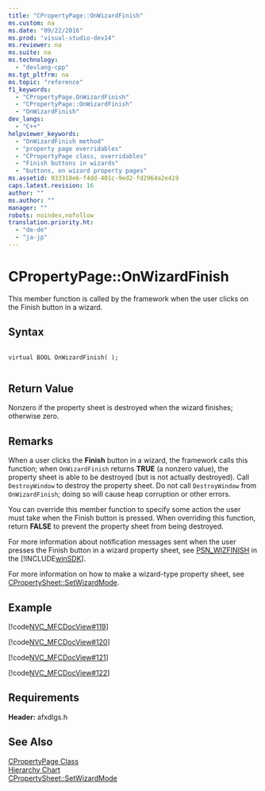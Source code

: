 ```yaml
---
title: "CPropertyPage::OnWizardFinish"
ms.custom: na
ms.date: "09/22/2016"
ms.prod: "visual-studio-dev14"
ms.reviewer: na
ms.suite: na
ms.technology: 
  - "devlang-cpp"
ms.tgt_pltfrm: na
ms.topic: "reference"
f1_keywords: 
  - "CPropertyPage.OnWizardFinish"
  - "CPropertyPage::OnWizardFinish"
  - "OnWizardFinish"
dev_langs: 
  - "C++"
helpviewer_keywords: 
  - "OnWizardFinish method"
  - "property page overridables"
  - "CPropertyPage class, overridables"
  - "Finish buttons in wizards"
  - "buttons, on wizard property pages"
ms.assetid: 933318e6-f4dd-401c-9ed2-fd2964a2e419
caps.latest.revision: 16
author: ""
ms.author: ""
manager: ""
robots: noindex,nofollow
translation.priority.ht: 
  - "de-de"
  - "ja-jp"
---
```

# CPropertyPage::OnWizardFinish
This member function is called by the framework when the user clicks on the Finish button in a wizard.  
  
## Syntax  
  
```  
  
virtual BOOL OnWizardFinish( );  
  
```  
  
## Return Value  
 Nonzero if the property sheet is destroyed when the wizard finishes; otherwise zero.  
  
## Remarks  
 When a user clicks the **Finish** button in a wizard, the framework calls this function; when `OnWizardFinish` returns **TRUE** (a nonzero value), the property sheet is able to be destroyed (but is not actually destroyed). Call `DestroyWindow` to destroy the property sheet. Do not call `DestroyWindow` from `OnWizardFinish`; doing so will cause heap corruption or other errors.  
  
 You can override this member function to specify some action the user must take when the Finish button is pressed. When overriding this function, return **FALSE** to prevent the property sheet from being destroyed.  
  
 For more information about notification messages sent when the user presses the Finish button in a wizard property sheet, see [PSN_WIZFINISH](http://msdn.microsoft.com/library/windows/desktop/bb774571) in the [!INCLUDE[winSDK](../vs140/includes/winsdk_md.md)].  
  
 For more information on how to make a wizard-type property sheet, see [CPropertySheet::SetWizardMode](../vs140/cpropertysheet--setwizardmode.md).  
  
## Example  
 [!code[NVC_MFCDocView#119](../vs140/codesnippet/CPP/cpropertypage--onwizardfinish_1.cpp)]  
  
 [!code[NVC_MFCDocView#120](../vs140/codesnippet/CPP/cpropertypage--onwizardfinish_2.cpp)]  
  
 [!code[NVC_MFCDocView#121](../vs140/codesnippet/CPP/cpropertypage--onwizardfinish_3.cpp)]  
  
 [!code[NVC_MFCDocView#122](../vs140/codesnippet/CPP/cpropertypage--onwizardfinish_4.cpp)]  
  
## Requirements  
 **Header:** afxdlgs.h  
  
## See Also  
 [CPropertyPage Class](../vs140/cpropertypage-class.md)   
 [Hierarchy Chart](../vs140/hierarchy-chart.md)   
 [CPropertySheet::SetWizardMode](../vs140/cpropertysheet--setwizardmode.md)